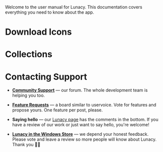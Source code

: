 
Welcome to the user manual for Lunacy. This documentation covers everything you need to know about the app.

# Download Icons

# Collections

# Contacting Support

* **[Community Support](https://community.icons8.com/)** — our forum. The whole development team is helping you too.

* **[Feature Requests](https://lunatics.icons8.com/)** — a board similar to uservoice. Vote for features and propose yours. One feature per post, please.

* **Saying hello** — our [Lunacy page](https://icons8.com/lunacy) has the comments in the bottom. If you have a review of our work or just want to say hello, you're welcome!

* **[Lunacy in the Windows Store](https://www.microsoft.com/en-us/p/lunacy/9pnlmkkpcljj)** — we depend your honest feedback. Please vote and leave a review so more people will know about Lunacy. Thank you 🙏🏽


